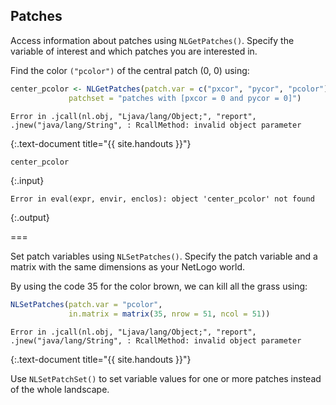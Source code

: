 ---
---

## Patches

Access information about patches using `NLGetPatches()`. Specify the variable of interest and which patches you are interested in. 

Find the color `("pcolor")` of the central patch (0, 0) using:


~~~r
center_pcolor <- NLGetPatches(patch.var = c("pxcor", "pycor", "pcolor"),
             patchset = "patches with [pxcor = 0 and pycor = 0]")
~~~

~~~
Error in .jcall(nl.obj, "Ljava/lang/Object;", "report", .jnew("java/lang/String", : RcallMethod: invalid object parameter
~~~
{:.text-document title="{{ site.handouts }}"}


~~~r
center_pcolor
~~~
{:.input}
~~~
Error in eval(expr, envir, enclos): object 'center_pcolor' not found
~~~
{:.output}

===

Set patch variables using `NLSetPatches()`. Specify the patch variable and a matrix with the same dimensions as your NetLogo world.

By using the code 35 for the color brown, we can kill all the grass using:


~~~r
NLSetPatches(patch.var = "pcolor", 
             in.matrix = matrix(35, nrow = 51, ncol = 51))
~~~

~~~
Error in .jcall(nl.obj, "Ljava/lang/Object;", "report", .jnew("java/lang/String", : RcallMethod: invalid object parameter
~~~
{:.text-document title="{{ site.handouts }}"}

Use `NLSetPatchSet()` to set variable values for one or more patches instead of the whole landscape. 
